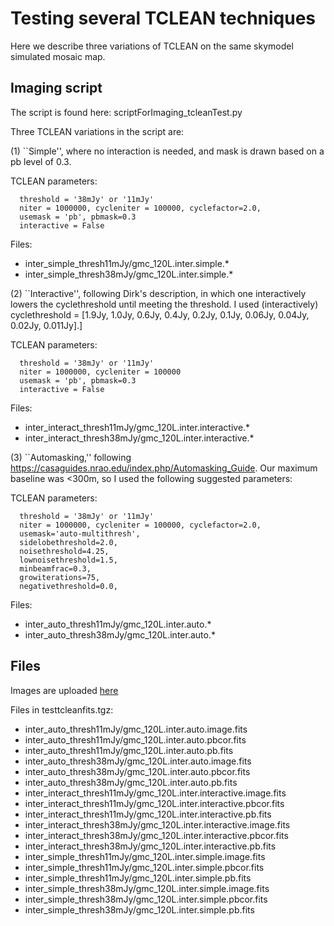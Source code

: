 # Testing several TCLEAN techniques

Here we describe three variations of TCLEAN on the same skymodel
simulated mosaic map.

## Imaging script

The script is found here: scriptForImaging_tcleanTest.py

Three TCLEAN variations in the script are:

(1) ``Simple'', where no interaction is needed, and mask is drawn
based on a pb level of 0.3.

TCLEAN parameters:

      threshold = '38mJy' or '11mJy'
      niter = 1000000, cycleniter = 100000, cyclefactor=2.0,
      usemask = 'pb', pbmask=0.3
      interactive = False

Files: 
- inter_simple_thresh11mJy/gmc_120L.inter.simple.*
- inter_simple_thresh38mJy/gmc_120L.inter.simple.*

(2) ``Interactive'', following Dirk's description, in which one
interactively lowers the cyclethreshold until meeting the threshold.
I used (interactively) cyclethreshold = [1.9Jy, 1.0Jy, 0.6Jy, 0.4Jy, 0.2Jy, 0.1Jy,
0.06Jy, 0.04Jy, 0.02Jy, 0.011Jy].]

TCLEAN parameters:

      threshold = '38mJy' or '11mJy'
      niter = 1000000, cycleniter = 100000
      usemask = 'pb', pbmask=0.3
      interactive = False      

Files:
- inter_interact_thresh11mJy/gmc_120L.inter.interactive.*
- inter_interact_thresh38mJy/gmc_120L.inter.interactive.*

(3) ``Automasking,'' following
https://casaguides.nrao.edu/index.php/Automasking_Guide.  Our maximum
baseline was <300m, so I used the following suggested parameters:

TCLEAN parameters:

      threshold = '38mJy' or '11mJy'
      niter = 1000000, cycleniter = 100000, cyclefactor=2.0,
      usemask='auto-multithresh',
      sidelobethreshold=2.0,
      noisethreshold=4.25,
      lownoisethreshold=1.5, 
      minbeamfrac=0.3,
      growiterations=75,
      negativethreshold=0.0,

Files:
- inter_auto_thresh11mJy/gmc_120L.inter.auto.*
- inter_auto_thresh38mJy/gmc_120L.inter.auto.*


## Files

Images are uploaded [here](https://drive.google.com/file/d/1hh5yNOr5-UUdzCh4ygwdacohI5VYYx-I/view?usp=sharing)

Files in testtcleanfits.tgz:
- inter_auto_thresh11mJy/gmc_120L.inter.auto.image.fits
- inter_auto_thresh11mJy/gmc_120L.inter.auto.pbcor.fits
- inter_auto_thresh11mJy/gmc_120L.inter.auto.pb.fits
- inter_auto_thresh38mJy/gmc_120L.inter.auto.image.fits
- inter_auto_thresh38mJy/gmc_120L.inter.auto.pbcor.fits
- inter_auto_thresh38mJy/gmc_120L.inter.auto.pb.fits
- inter_interact_thresh11mJy/gmc_120L.inter.interactive.image.fits
- inter_interact_thresh11mJy/gmc_120L.inter.interactive.pbcor.fits
- inter_interact_thresh11mJy/gmc_120L.inter.interactive.pb.fits
- inter_interact_thresh38mJy/gmc_120L.inter.interactive.image.fits
- inter_interact_thresh38mJy/gmc_120L.inter.interactive.pbcor.fits
- inter_interact_thresh38mJy/gmc_120L.inter.interactive.pb.fits
- inter_simple_thresh11mJy/gmc_120L.inter.simple.image.fits
- inter_simple_thresh11mJy/gmc_120L.inter.simple.pbcor.fits
- inter_simple_thresh11mJy/gmc_120L.inter.simple.pb.fits
- inter_simple_thresh38mJy/gmc_120L.inter.simple.image.fits
- inter_simple_thresh38mJy/gmc_120L.inter.simple.pbcor.fits
- inter_simple_thresh38mJy/gmc_120L.inter.simple.pb.fits
